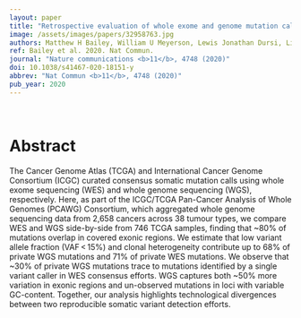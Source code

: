 ```yaml
---
layout: paper
title: "Retrospective evaluation of whole exome and genome mutation calls in 746 cancer samples."
image: /assets/images/papers/32958763.jpg
authors: Matthew H Bailey, William U Meyerson, Lewis Jonathan Dursi, Liang-Bo Wang, Guanlan Dong, Wen-Wei Liang, Amila Weerasinghe, Shantao Li, Yize Li, Sean Kelso,   Gordon Saksena, Kyle Ellrott, Michael C Wendl, David A Wheeler, Gad Getz, Jared T Simpson, Mark B Gerstein, Li Ding,  
ref: Bailey et al. 2020. Nat Commun.
journal: "Nature communications <b>11</b>, 4748 (2020)"
doi: 10.1038/s41467-020-18151-y
abbrev: "Nat Commun <b>11</b>, 4748 (2020)"
pub_year: 2020
---
```


<br />
<div data-badge-popover="right" data-badge-type="donut" data-pmid="32958763" data-hide-no-mentions="true" class="altmetric-embed"></div>

# Abstract

The Cancer Genome Atlas (TCGA) and International Cancer Genome Consortium (ICGC) curated consensus somatic mutation calls using whole exome sequencing (WES) and whole genome sequencing (WGS), respectively. Here, as part of the ICGC/TCGA Pan-Cancer Analysis of Whole Genomes (PCAWG) Consortium, which aggregated whole genome sequencing data from 2,658 cancers across 38 tumour types, we compare WES and WGS side-by-side from 746 TCGA samples, finding that ~80% of mutations overlap in covered exonic regions. We estimate that low variant allele fraction (VAF < 15%) and clonal heterogeneity contribute up to 68% of private WGS mutations and 71% of private WES mutations. We observe that ~30% of private WGS mutations trace to mutations identified by a single variant caller in WES consensus efforts. WGS captures both ~50% more variation in exonic regions and un-observed mutations in loci with variable GC-content. Together, our analysis highlights technological divergences between two reproducible somatic variant detection efforts.

